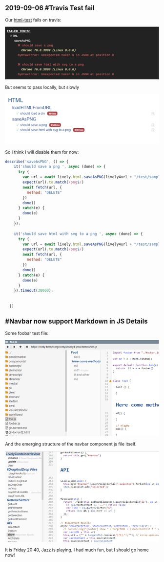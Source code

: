 ## 2019-09-06 #Travis Test fail

Our [html-test](edit://test/client/html-test.js) fails on travis:

![](html_travis_fail.png)


But seems to pass locally, but slowly



![](html_save_result.png)

So I think I will disable them for now:

```javascript
describe('saveAsPNG', () => {
    it('should save a png ', async (done) => {
      try {
        var url = await lively.html.saveAsPNG(lively4url + "/test/sample-a.html")
        expect(url).to.match(/png$/)
        await fetch(url, {
          method: "DELETE"
        })
        done()        
      } catch(e) {
        done(e)
      }
    });

    it('should save html with svg to a png ', async (done) => {
      try {
        var url = await lively.html.saveAsPNG(lively4url + "/test/sample-b.html")
        expect(url).to.match(/png$/)
        await fetch(url, {
          method: "DELETE"
        })
        done()        
      } catch(e) {
        done(e)
      }
    }).timeout(30000);

    
  })
```

## #Navbar now support Markdown in JS Details

Some foobar test file:

![](markdown_in_js_details.png)

And the emerging structure of the navbar component js file itself.

![](lively_contrainer_details.png)

It is Friday 20:40, Jazz is playing, I had much fun, but I should go home now!



